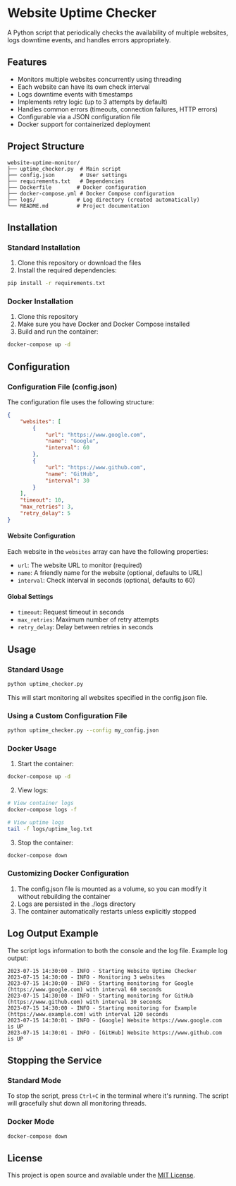 # Website Uptime Checker

A Python script that periodically checks the availability of multiple websites, logs downtime events, and handles errors appropriately.

## Features

- Monitors multiple websites concurrently using threading
- Each website can have its own check interval
- Logs downtime events with timestamps
- Implements retry logic (up to 3 attempts by default)
- Handles common errors (timeouts, connection failures, HTTP errors)
- Configurable via a JSON configuration file
- Docker support for containerized deployment

## Project Structure

```
website-uptime-monitor/
├── uptime_checker.py  # Main script
├── config.json        # User settings
├── requirements.txt   # Dependencies
├── Dockerfile        # Docker configuration
├── docker-compose.yml # Docker Compose configuration
├── logs/             # Log directory (created automatically)
└── README.md         # Project documentation
```

## Installation

### Standard Installation

1. Clone this repository or download the files
2. Install the required dependencies:

```bash
pip install -r requirements.txt
```

### Docker Installation

1. Clone this repository
2. Make sure you have Docker and Docker Compose installed
3. Build and run the container:

```bash
docker-compose up -d
```

## Configuration

### Configuration File (config.json)

The configuration file uses the following structure:

```json
{
    "websites": [
        {
            "url": "https://www.google.com",
            "name": "Google",
            "interval": 60
        },
        {
            "url": "https://www.github.com",
            "name": "GitHub",
            "interval": 30
        }
    ],
    "timeout": 10,
    "max_retries": 3,
    "retry_delay": 5
}
```

#### Website Configuration

Each website in the `websites` array can have the following properties:

- `url`: The website URL to monitor (required)
- `name`: A friendly name for the website (optional, defaults to URL)
- `interval`: Check interval in seconds (optional, defaults to 60)

#### Global Settings

- `timeout`: Request timeout in seconds
- `max_retries`: Maximum number of retry attempts
- `retry_delay`: Delay between retries in seconds

## Usage

### Standard Usage

```bash
python uptime_checker.py
```

This will start monitoring all websites specified in the config.json file.

### Using a Custom Configuration File

```bash
python uptime_checker.py --config my_config.json
```

### Docker Usage

1. Start the container:
```bash
docker-compose up -d
```

2. View logs:
```bash
# View container logs
docker-compose logs -f

# View uptime logs
tail -f logs/uptime_log.txt
```

3. Stop the container:
```bash
docker-compose down
```

### Customizing Docker Configuration

1. The config.json file is mounted as a volume, so you can modify it without rebuilding the container
2. Logs are persisted in the ./logs directory
3. The container automatically restarts unless explicitly stopped

## Log Output Example

The script logs information to both the console and the log file. Example log output:

```
2023-07-15 14:30:00 - INFO - Starting Website Uptime Checker
2023-07-15 14:30:00 - INFO - Monitoring 3 websites
2023-07-15 14:30:00 - INFO - Starting monitoring for Google (https://www.google.com) with interval 60 seconds
2023-07-15 14:30:00 - INFO - Starting monitoring for GitHub (https://www.github.com) with interval 30 seconds
2023-07-15 14:30:00 - INFO - Starting monitoring for Example (https://www.example.com) with interval 120 seconds
2023-07-15 14:30:01 - INFO - [Google] Website https://www.google.com is UP
2023-07-15 14:30:01 - INFO - [GitHub] Website https://www.github.com is UP
```

## Stopping the Service

### Standard Mode
To stop the script, press `Ctrl+C` in the terminal where it's running. The script will gracefully shut down all monitoring threads.

### Docker Mode
```bash
docker-compose down
```

## License

This project is open source and available under the [MIT License](LICENSE). 
